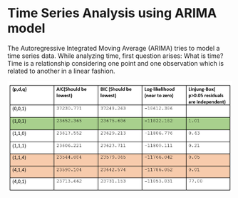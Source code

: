 # Time Series Analysis using ARIMA model
The Autoregressive Integrated Moving Average (ARIMA) tries to model a time series data. While analyzing time, first question arises: What is time?<br>
Time is a relationship considering one point and one observation which is related to another in a linear fashion. 

![image](https://github.com/sunil-20/ARIMA_Time_Series_Analysis/blob/main/Images_TS/Comparision%20table%20.png)
